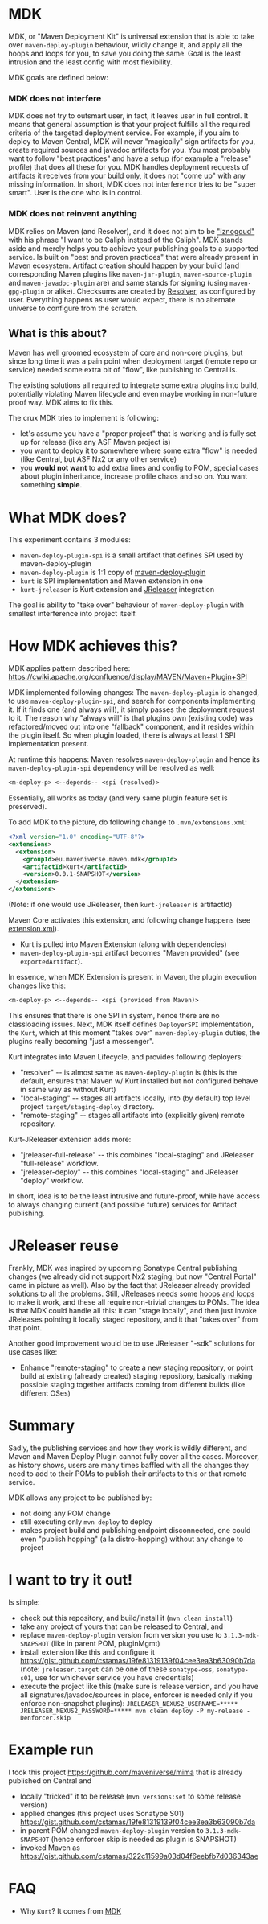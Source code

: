 # MDK

MDK, or "Maven Deployment Kit" is universal extension that is able to take over `maven-deploy-plugin` 
behaviour, wildly change it, and apply all the hoops and loops for you, to save you doing the same. 
Goal is the least intrusion and the least config with most flexibility.

MDK goals are defined below:

### MDK does not interfere

MDK does not try to outsmart user, in fact, it leaves user in full control. It means that general
assumption is that your project fulfills all the required criteria of the targeted deployment service.
For example, if you aim to deploy to Maven Central, MDK will never "magically" sign artifacts for you,
create required sources and javadoc artifacts for you. You most probably want to follow "best practices"
and have a setup (for example a "release" profile) that does all these for you. MDK handles deployment
requests of artifacts it receives from your build only, it does not "come up" with any missing
information. In short, MDK does not interfere nor tries to be "super smart". User is the one who 
is in control.

### MDK does not reinvent anything

MDK relies on Maven (and Resolver), and it does not aim to be ["Iznogoud"](https://en.wikipedia.org/wiki/Iznogoud)
with his phrase "I want to be Caliph instead of the Caliph". MDK stands aside and merely helps you to 
achieve your publishing goals to a supported service. Is built on "best and proven practices" that were 
already present in Maven ecosystem. Artifact creation should happen by your build (and corresponding 
Maven plugins like `maven-jar-plugin`, `maven-source-plugin` and `maven-javadoc-plugin` are) and same
stands for signing (using `maven-gpg-plugin` or alike). Checksums are created by [Resolver](https://maven.apache.org/resolver/about-checksums.html), 
as configured by user. Everything happens as user would expect, there is no alternate universe to 
configure from the scratch.

## What is this about?

Maven has well groomed ecosystem of core and non-core plugins, but since long time it was a pain point when deployment
target (remote repo or service) needed some extra bit of "flow", like publishing to Central is.

The existing solutions all required to integrate some extra plugins into build, potentially violating Maven lifecycle
and even maybe working in non-future proof way. MDK aims to fix this.

The crux MDK tries to implement is following:
* let's assume you have a "proper project" that is working and is fully set up for release (like any ASF Maven project is)
* you want to deploy it to somewhere where some extra "flow" is needed (like Central, but ASF Nx2 or any other service)
* you **would not want** to add extra lines and config to POM, special cases about plugin inheritance, increase profile
  chaos and so on. You want something **simple**.

# What MDK does?

This experiment contains 3 modules:
* `maven-deploy-plugin-spi` is a small artifact that defines SPI used by maven-deploy-plugin
* `maven-deploy-plugin` is 1:1 copy of [maven-deploy-plugin](https://github.com/apache/maven-deploy-plugin)
* `kurt` is SPI implementation and Maven extension in one
* `kurt-jreleaser` is Kurt extension and [JReleaser](https://jreleaser.org/) integration

The goal is ability to "take over" behaviour of `maven-deploy-plugin` with smallest interference into project itself.

# How MDK achieves this?

MDK applies pattern described here: https://cwiki.apache.org/confluence/display/MAVEN/Maven+Plugin+SPI

MDK implemented following changes: The `maven-deploy-plugin` is changed, to use `maven-deploy-plugin-spi`, and search for 
components implementing it. If it finds one (and always will), it simply passes the deployment request to it. The 
reason why "always will" is that plugins own (existing code) was refactored/moved out into one "fallback" component, 
and it resides within the plugin itself. So when plugin loaded, there is always at least 1 SPI implementation present.

At runtime this happens: Maven resolves `maven-deploy-plugin` and hence its `maven-deploy-plugin-spi` 
dependency will be resolved as well:

```txt
<m-deploy-p> <--depends-- <spi (resolved)>
```

Essentially, all works as today (and very same plugin feature set is preserved).

To add MDK to the picture, do following change to `.mvn/extensions.xml`:

```xml
<?xml version="1.0" encoding="UTF-8"?>
<extensions>
  <extension>
    <groupId>eu.maveniverse.maven.mdk</groupId>
    <artifactId>kurt</artifactId>
    <version>0.0.1-SNAPSHOT</version>
  </extension>
</extensions>
```

(Note: if one would use JReleaser, then `kurt-jreleaser` is artifactId)

Maven Core activates this extension, and following change happens (see [extension.xml](kurt/src/main/resources/META-INF/maven/extension.xml)).
* Kurt is pulled into Maven Extension (along with dependencies)
* `maven-deploy-plugin-spi` artifact becomes "Maven provided" (see `exportedArtifact`).

In essence, when MDK Extension is present in Maven, the plugin execution changes like this:

```txt
<m-deploy-p> <--depends-- <spi (provided from Maven)>
```

This ensures that there is one SPI in system, hence there are no classloading issues. Next, MDK itself defines
`DeployerSPI` implementation, the `Kurt`, which at this moment "takes over" `maven-deploy-plugin` duties, the plugins
really becoming "just a messenger".

Kurt integrates into Maven Lifecycle, and provides following deployers:
* "resolver" -- is almost same as `maven-deploy-plugin` is (this is the default, ensures that Maven w/ Kurt installed but not configured behave in same way as without Kurt)
* "local-staging" -- stages all artifacts locally, into (by default) top level project `target/staging-deploy` directory.
* "remote-staging" -- stages all artifacts into (explicitly given) remote repository.

Kurt-JReleaser extension adds more:
* "jreleaser-full-release" -- this combines "local-staging" and JReleaser "full-release" workflow.
* "jreleaser-deploy" -- this combines "local-staging" and JReleaser "deploy" workflow.

In short, idea is to be the least intrusive and future-proof, while have access to always changing current (and 
possible future) services for Artifact publishing.

# JReleaser reuse

Frankly, MDK was inspired by upcoming Sonatype Central publishing changes (we already did not support Nx2 staging, but
now "Central Portal" came in picture as well). Also by the fact that JReleaser already provided solutions to all the
problems. Still, JReleases needs some [hoops and loops](https://jreleaser.org/guide/latest/examples/maven/index.html)
to make it work, and these all require non-trivial changes to POMs. The idea is that MDK could handle all this: 
it can "stage locally", and then just invoke JReleases pointing it locally staged repository, and it that "takes over" 
from that point. 

Another good improvement would be to use JReleaser "-sdk" solutions for use cases like:
* Enhance "remote-staging" to create a new staging repository, or point build at existing (already created) staging repository,
  basically making possible staging together artifacts coming from different builds (like different OSes)

# Summary

Sadly, the publishing services and how they work is wildly different, and Maven and Maven Deploy Plugin cannot fully
cover all the cases. Moreover, as history shows, users are many times baffled with all the changes they need to add
to their POMs to publish their artifacts to this or that remote service.

MDK allows any project to be published by:
* not doing any POM change
* still executing only `mvn deploy` to deploy
* makes project build and publishing endpoint disconnected, one could even "publish hopping" (a la distro-hopping) without
  any change to project

# I want to try it out!

Is simple:
* check out this repository, and build/install it (`mvn clean install`)
* take any project of yours that can be released to Central, and
* replace `maven-deploy-plugin` version from version you use to `3.1.3-mdk-SNAPSHOT` (like in parent POM, pluginMgmt)
* install extension like this and configure it https://gist.github.com/cstamas/19fe81319139f04cee3ea3b63090b7da
  (note: `jreleaser.target` can be one of these `sonatype-oss`, `sonatype-s01`, use for whichever service you have credentials)
* execute the project like this (make sure is release version, and you have all signatures/javadoc/sources in place, enforcer is needed only if you enforce non-snapshot plugins): `JRELEASER_NEXUS2_USERNAME=***** JRELEASER_NEXUS2_PASSWORD=***** mvn clean deploy -P my-release -Denforcer.skip`

# Example run

I took this project https://github.com/maveniverse/mima that is already published on Central and
* locally "tricked" it to be release (`mvn versions:set` to some release version)
* applied changes (this project uses Sonatype S01) https://gist.github.com/cstamas/19fe81319139f04cee3ea3b63090b7da
* in parent POM changed `maven-deploy-plugin` version to `3.1.3-mdk-SNAPSHOT` (hence enforcer skip is needed as plugin is SNAPSHOT)
* invoked Maven as https://gist.github.com/cstamas/322c11599a03d04f6eebfb7d036343ae

# FAQ

* Why `Kurt`? It comes from [MDK](https://maxdockurtmdk.fandom.com/wiki/Kurt_Hectic)

